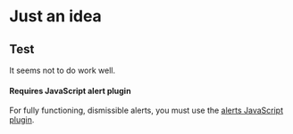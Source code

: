 # Just an idea

## Test 
It seems not to do work well.
<div class="bs-callout bs-callout-info" id="callout-alerts-dismiss-plugin">
  <h4>Requires JavaScript alert plugin</h4>
  <p>For fully functioning, dismissible alerts, you must use the <a href="../javascript/#alerts">alerts JavaScript plugin</a>.</p>
</div>
